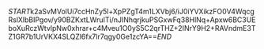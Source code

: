 $START$k2aSvMVolUi7ccHnZy5l+XpPZgT4m1LXVbj6/iJ0iYVXikzFO0V4WqcgRslXlbBIPgov/y90BZKxtLWruITi/nJINhqrjkuPSGxwFq38HlNq+Apxw6BC3UEboXuRczWtvlpNw0xhrar+c4Mveu1O0yS5C2qrTHZ+2INrY9H2+RAVndmE3TZ1GR7b1UrVKX4SLQZl6fx7lr7qgy0Ge1zcYA==$END$